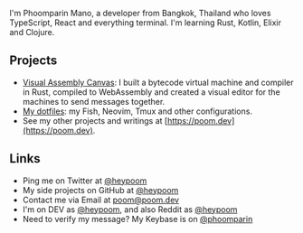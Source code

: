 I'm Phoomparin Mano, a developer from Bangkok, Thailand who loves TypeScript, React and everything terminal. I'm learning Rust, Kotlin, Elixir and Clojure.

## Projects

- [Visual Assembly Canvas](https://github.com/heypoom/visual-assembly-canvas): I built a bytecode virtual machine and compiler in Rust, compiled to WebAssembly and created a visual editor for the machines to send messages together.
- [My dotfiles](http://github.com/heypoom/dotfiles): my Fish, Neovim, Tmux and other configurations.
- See my other projects and writings at [https://poom.dev](https://poom.dev).

## Links

- Ping me on Twitter at [@heypoom](https://twitter.com/heypoom)
- My side projects on GitHub at [@heypoom](https://github.com/heypoom)
- Contact me via Email at [poom@poom.dev](mailto:poom@poom.dev)
- I'm on DEV as [@heypoom](https://dev.to/heypoom), and also Reddit as [@heypoom](https://reddit.com/u/heypoom)
- Need to verify my message? My Keybase is on [@phoomparin](https://keybase.io/phoomparin)
